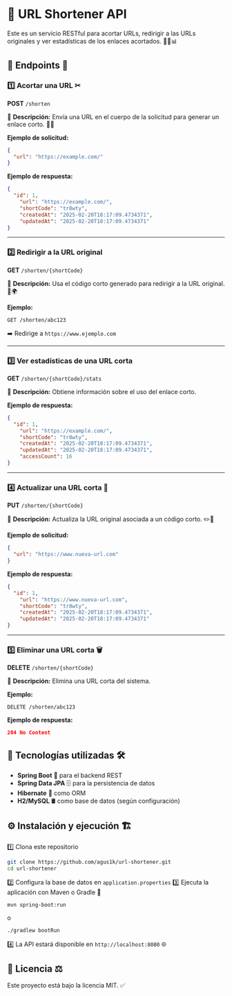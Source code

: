 # 🚀 URL Shortener API 

Este es un servicio RESTful para acortar URLs, redirigir a las URLs originales y ver estadísticas de los enlaces acortados. 📏🔗📊

## 🔹 Endpoints 🔹

### 1️⃣ Acortar una URL ✂

**POST** `/shorten`

📌 **Descripción:** Envía una URL en el cuerpo de la solicitud para generar un enlace corto. 🔗📩

**Ejemplo de solicitud:**

```json
{
  "url": "https://example.com/"
}
```

**Ejemplo de respuesta:**

```json
{
  "id": 1,
    "url": "https://example.com/",
    "shortCode": "tr8wty",
    "createdAt": "2025-02-20T18:17:09.4734371",
    "updatedAt": "2025-02-20T18:17:09.4734371"
}
```

---

### 2️⃣ Redirigir a la URL original 

**GET** `/shorten/{shortCode}`

📌 **Descripción:** Usa el código corto generado para redirigir a la URL original. 🔄🌍

**Ejemplo:**

```
GET /shorten/abc123
```

➡️ Redirige a `https://www.ejemplo.com` 

---

### 3️⃣ Ver estadísticas de una URL corta 

**GET** `/shorten/{shortCode}/stats`

📌 **Descripción:** Obtiene información sobre el uso del enlace corto. 

**Ejemplo de respuesta:**

```json
{
  "id": 1,
    "url": "https://example.com/",
    "shortCode": "tr8wty",
    "createdAt": "2025-02-20T18:17:09.4734371",
    "updatedAt": "2025-02-20T18:17:09.4734371",
    "accessCount": 16
}
```

---

### 4️⃣ Actualizar una URL corta 🔄

**PUT** `/shorten/{shortCode}`

📌 **Descripción:** Actualiza la URL original asociada a un código corto. ✏️🔗

**Ejemplo de solicitud:**

```json
{
  "url": "https://www.nueva-url.com"
}
```

**Ejemplo de respuesta:**

```json
{
  "id": 1,
    "url": "https://www.nueva-url.com",
    "shortCode": "tr8wty",
    "createdAt": "2025-02-20T18:17:09.4734371",
    "updatedAt": "2025-02-20T18:17:09.4734371"
}
```

---

### 5️⃣ Eliminar una URL corta 🗑

**DELETE** `/shorten/{shortCode}`

📌 **Descripción:** Elimina una URL corta del sistema. 

**Ejemplo:**

```
DELETE /shorten/abc123
```

**Ejemplo de respuesta:**

```json
204 No Content
```

## 🔧 Tecnologías utilizadas 🛠

- **Spring Boot** 🚀 para el backend REST
- **Spring Data JPA** 🗄️ para la persistencia de datos
- **Hibernate** 🔗 como ORM
- **H2/MySQL** 🛢️ como base de datos (según configuración)

## ⚙️ Instalación y ejecución 🏗

1️⃣ Clona este repositorio 
   ```bash
   git clone https://github.com/agus1k/url-shortener.git
   cd url-shortener
   ```
2️⃣ Configura la base de datos en `application.properties` 
3️⃣ Ejecuta la aplicación con Maven o Gradle 🚀
   ```bash
   mvn spring-boot:run
   ```
   o
   ```bash
   ./gradlew bootRun
   ```
4️⃣ La API estará disponible en `http://localhost:8080` 🌐

## 📜 Licencia ⚖️

Este proyecto está bajo la licencia MIT. ✅

